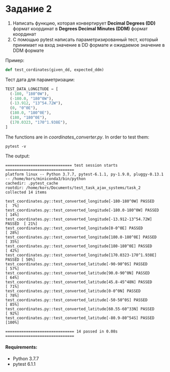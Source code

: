 # Задание 2

1. Написать функцию, которая конвертирует **Decimal Degrees (DD)** формат координат в **Degrees Decimal Minutes (DDM)** формат координат
2. С помощью pytest написать параметризированный тест, который принимает на вход значение в DD формате и ожидаемое значение в DDM формате

Пример:
```python
def test_cordinates(given_dd, expected_ddm)
```
Тест дата для параметризации:
```python
TEST_DATA_LONGITUDE = [
  (-180, "180^0W"),
  (-180.0, "180^0W"),
  (-13.912, "13^54.72W"),
  (0, "0^0E"),
  (180.0, "180^0E"),
  (180, "180^0E"),
  (170.0323, "170^1.938E"),
]
```

The functions are in *coordinates_converter.py*. In order to test them:
```
pytest -v
```
The output:
```
============================= test session starts ==============================
platform linux -- Python 3.7.7, pytest-6.1.1, py-1.9.0, pluggy-0.13.1 -- /home/kors/miniconda3/bin/python
cachedir: .pytest_cache
rootdir: /home/kors/Documents/test_task_ajax_systems/task_2
collected 14 items                                                             

test_coordinates.py::test_converted_longitude[-180-180^0W] PASSED        [  7%]
test_coordinates.py::test_converted_longitude[-180.0-180^0W] PASSED      [ 14%]
test_coordinates.py::test_converted_longitude[-13.912-13^54.72W] PASSED  [ 21%]
test_coordinates.py::test_converted_longitude[0-0^0E] PASSED             [ 28%]
test_coordinates.py::test_converted_longitude[180.0-180^0E] PASSED       [ 35%]
test_coordinates.py::test_converted_longitude[180-180^0E] PASSED         [ 42%]
test_coordinates.py::test_converted_longitude[170.0323-170^1.938E] PASSED [ 50%]
test_coordinates.py::test_converted_latitude[-90-90^0S] PASSED           [ 57%]
test_coordinates.py::test_converted_latitude[90.0-90^0N] PASSED          [ 64%]
test_coordinates.py::test_converted_latitude[45.8-45^48N] PASSED         [ 71%]
test_coordinates.py::test_converted_latitude[0-0^0N] PASSED              [ 78%]
test_coordinates.py::test_converted_latitude[-50-50^0S] PASSED           [ 85%]
test_coordinates.py::test_converted_latitude[60.55-60^33N] PASSED        [ 92%]
test_coordinates.py::test_converted_latitude[-80.9-80^54S] PASSED        [100%]

============================== 14 passed in 0.08s ==============================
```

#### Requirements:
- Python 3.7.7
- pytest 6.1.1
